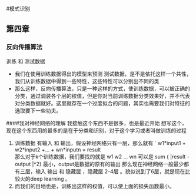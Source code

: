 #模式识别

## 第四章
### 反向传播算法
训练 和 测试数据     

* 我们在使用训练数据得出的模型来预测 测试数据，是不是依托这样一个共性，我们从训练数据中得到一些特性，这些特性可以分别出不同的类   
* 那么这样，反向传播算法，只是一种这样的方式，使训练数据，可以被正确的分类，通过调装各个层的权值，但是你对当前训练数据分类效果好，并不代表对分类数据就好。这里就存在一个过度拟合的问题，其实也需要我们对特征的选取要下一些功夫。

####我对神经网络的理解
我接触这个东西不是很多，也是最近开始 想写这个，现在这个东西用的最多的是在于分类和识别，对于这个学习或者叫做训练的过程

1. 训练数据 有输入 和 输出，假设神经网络只有一层，那么就有 
` w1\*input1 + w2\*input2 +... + wn\*inputn  = result          
那么对于k个训练数据，我们要找的就是 w1 w2 ... wn 
可以是  sum { |result - output |^2} 最小，output是数据的原有的输出
那么现在神经网络一般最少都有三层，输入 输出 和 隐藏层 ，隐藏层 2-4层 。貌似说到了6层，就是现在比较火的deep learning 。   
2. 而我们的目地也是，训练出这样的权值，可以使上面的损失函数最小。
